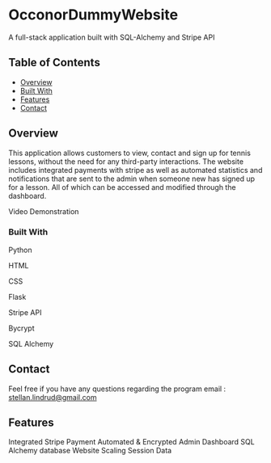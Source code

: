 # OcconorDummyWebsite

A full-stack application built with SQL-Alchemy and Stripe API

## Table of Contents

- [Overview](#overview)
- [Built With](#built-with)
- [Features](#features)
- [Contact](#contact)

## Overview

This application allows customers to view, contact and sign up for tennis lessons, without the need for any third-party interactions. 
The website includes integrated payments with stripe as well as automated statistics and notifications that are sent to the admin
when someone new has signed up for a lesson. All of which can be accessed and modified through the dashboard.

Video Demonstration

### Built With
Python

HTML

CSS

Flask 

Stripe API

Bycrypt

SQL Alchemy


## Contact
Feel free if you have any questions regarding the program
email : stellan.lindrud@gmail.com


## Features

Integrated Stripe Payment
Automated & Encrypted Admin Dashboard
SQL Alchemy database
Website Scaling
Session Data



